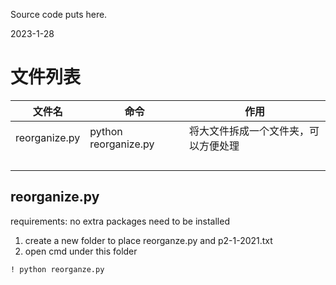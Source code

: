 Source code puts here.

2023-1-28



# 文件列表

| 文件名        | 命令                 | 作用                                 |
| ------------- | -------------------- | ------------------------------------ |
| reorganize.py | python reorganize.py | 将大文件拆成一个文件夹，可以方便处理 |
|               |                      |                                      |
|               |                      |                                      |
|               |                      |                                      |
|               |                      |                                      |

## reorganize.py

requirements: no extra packages need to be installed

1. create a new folder to place reorganze.py and p2-1-2021.txt
2. open cmd under this folder

```
! python reorganze.py
```